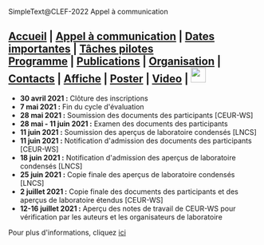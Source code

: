 
 SimpleText@CLEF-2022 Appel à communication

[Accueil](./) | [Appel à communication](./CFP) | [Dates importantes](./dates) | [Tâches pilotes](./tasks)  
[Programme](./program) | [Publications](./publications) | [Organisation](./organisation) | [Contacts](./contacts) | [Affiche](./affiche) | [Poster](./poster) | [Video](./video) | [<img src="../EN.png" width="30">](../en/CFP)
---

* **30 avril 2021 :** Clôture des inscriptions
*	**7 mai 2021 :** Fin du cycle d'évaluation
*	**28 mai 2021 :** Soumission des documents des participants [CEUR-WS]
*	**28 mai - 11 juin 2021 :** Examen des documents des participants
*	**11 juin 2021 :** Soumission des aperçus de laboratoire condensés [LNCS]
*	**11 juin 2021 :** Notification d'admission des documents des participants [CEUR-WS]
*	**18 juin 2021 :** Notification d'admission des aperçus de laboratoire condensés [LNCS]
*	**25 juin 2021 :** Copie finale des aperçus de laboratoire condensés [LNCS]
*	**2 juillet 2021 :** Copie finale des documents des participants et des aperçus de laboratoire étendus [CEUR-WS]
*	**12-16 juillet 2021 :** Aperçu des notes de travail de CEUR-WS pour vérification par les auteurs et les organisateurs de laboratoire

Pour plus d'informations, cliquez [ici](http://clef2021.clef-initiative.eu/index.php?page=Pages/schedule.html)
